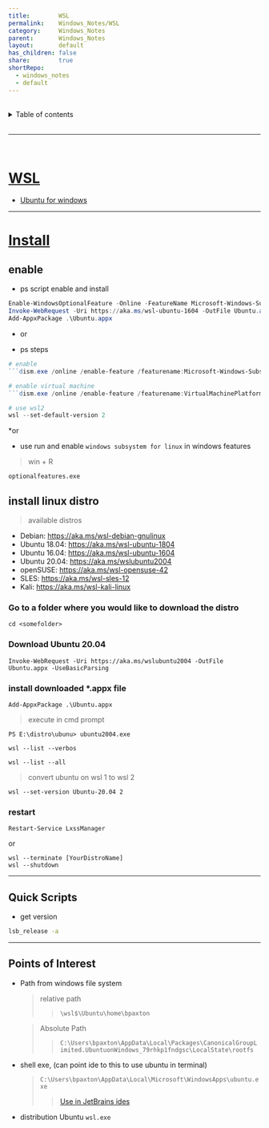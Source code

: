```yaml
---
title:        WSL
permalink:    Windows_Notes/WSL
category:     Windows_Notes
parent:       Windows_Notes
layout:       default
has_children: false
share:        true
shortRepo:
  - windows_notes
  - default
---
```



<br/>

<details markdown="block">
<summary>
Table of contents
</summary>
{: .text-delta }
1. TOC
{:toc}
</details>

<br/>

***

<br/>

# [WSL](https://learn.microsoft.com/en-us/windows/wsl/basic-commands)

- [Ubuntu for windows](https://docs.microsoft.com/en-us/windows/wsl/reference)

***

# [Install](https://docs.microsoft.com/en-gb/windows/wsl/install-win10)

## enable

- ps script enable and install

```powershell
Enable-WindowsOptionalFeature -Online -FeatureName Microsoft-Windows-Subsystem-Linux
Invoke-WebRequest -Uri https://aka.ms/wsl-ubuntu-1604 -OutFile Ubuntu.appx -UseBasicParsing
Add-AppxPackage .\Ubuntu.appx
```

* or

- ps steps

```powershell
# enable
```dism.exe /online /enable-feature /featurename:Microsoft-Windows-Subsystem-Linux /all /norestart```

# enable virtual machine
```dism.exe /online /enable-feature /featurename:VirtualMachinePlatform /all /norestart```

# use wsl2
wsl --set-default-version 2
```

*or

- use run and enable ```windows subsystem for linux``` in windows features

> win + R

```optionalfeatures.exe```

## install linux distro

> available distros

- Debian: https://aka.ms/wsl-debian-gnulinux
- Ubuntu 18.04: https://aka.ms/wsl-ubuntu-1804
- Ubuntu 16.04: https://aka.ms/wsl-ubuntu-1604
- Ubuntu 20.04: https://aka.ms/wslubuntu2004
- openSUSE: https://aka.ms/wsl-opensuse-42
- SLES: https://aka.ms/wsl-sles-12
- Kali: https://aka.ms/wsl-kali-linux

### Go to a folder where you would like to download the distro

```cd <somefolder>```

### Download Ubuntu 20.04

```Invoke-WebRequest -Uri https://aka.ms/wslubuntu2004 -OutFile Ubuntu.appx -UseBasicParsing```

### install downloaded *.appx file

```Add-AppxPackage .\Ubuntu.appx```


> execute in cmd prompt

```PS E:\distro\ubunu> ubuntu2004.exe```

```wsl --list --verbos```

```wsl --list --all```

> convert ubuntu on wsl 1 to wsl 2

```wsl --set-version Ubuntu-20.04 2```

### restart

```Restart-Service LxssManager```

or

```
wsl --terminate [YourDistroName]
wsl --shutdown
```

***

## Quick Scripts

- get version

```bash
lsb_release -a
```

***

## Points of Interest

- Path from windows file system
  > relative path
  >> ```\wsl$\Ubuntu\home\bpaxton```

  > Absolute Path
  >> ```C:\Users\bpaxton\AppData\Local\Packages\CanonicalGroupLimited.UbuntuonWindows_79rhkp1fndgsc\LocalState\rootfs```

- shell exe, (can point ide to this to use ubuntu in terminal)
  > ```C:\Users\bpaxton\AppData\Local\Microsoft\WindowsApps\ubuntu.exe```
  >> [Use in JetBrains ides]( https://www.jetbrains.com/help/idea/how-to-use-wsl-development-environment-in-product.html)

- distribution Ubuntu
  ```wsl.exe```